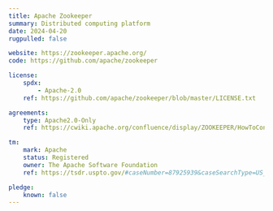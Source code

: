 ```yaml
---
title: Apache Zookeeper
summary: Distributed computing platform
date: 2024-04-20
rugpulled: false

website: https://zookeeper.apache.org/
code: https://github.com/apache/zookeeper

license:
    spdx:
        - Apache-2.0
    ref: https://github.com/apache/zookeeper/blob/master/LICENSE.txt

agreements:
    type: Apache2.0-Only
    ref: https://cwiki.apache.org/confluence/display/ZOOKEEPER/HowToContribute

tm:
    mark: Apache
    status: Registered
    owner: The Apache Software Foundation
    ref: https://tsdr.uspto.gov/#caseNumber=87925939&caseSearchType=US_APPLICATION&caseType=DEFAULT&searchType=statusSearch

pledge:
    known: false
---
```

